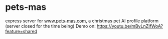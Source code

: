 # pets-mas
express server for www.pets-mas.com, a christmas pet AI profile platform (server closed for the time being)
Demo on: https://youtu.be/mBvLnZIfWoA?feature=shared 
